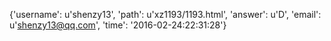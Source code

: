 {'username': u'shenzy13', 'path': u'xz1193/1193.html', 'answer': u'D', 'email': u'shenzy13@qq.com', 'time': '2016-02-24:22:31:28'}